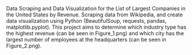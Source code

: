 Data Scraping and Data Visualization for the List of Largest Companies in the United States by Revenue.
Scraping data from Wikipedia, and create data visualization using Python (BeautifulSoup, requests, pandas, matplotlib.pyplot). 
This project aims to determine which industry type has the highest revenue (can be seen in Figure_1.png) and which city has the largest number of employees at the headquarters (can be seen in Figure_2.png).
